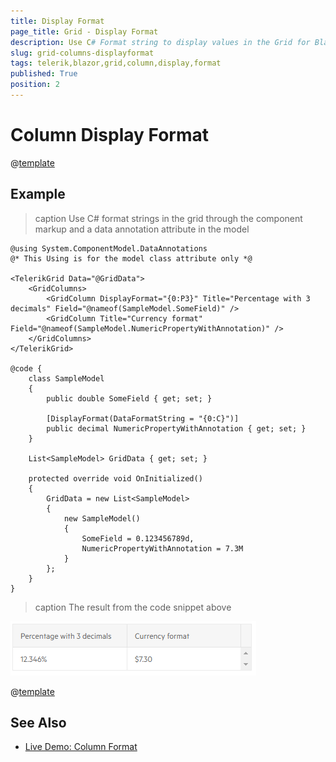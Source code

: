 ```yaml
---
title: Display Format
page_title: Grid - Display Format
description: Use C# Format string to display values in the Grid for Blazor.
slug: grid-columns-displayformat
tags: telerik,blazor,grid,column,display,format
published: True
position: 2
---
```


# Column Display Format

@[template](/_contentTemplates/grid/common-link.md#display-format-basics)

## Example

>caption Use C# format strings in the grid through the component markup and a data annotation attribute in the model

````CSHTML
@using System.ComponentModel.DataAnnotations
@* This Using is for the model class attribute only *@

<TelerikGrid Data="@GridData">
    <GridColumns>
        <GridColumn DisplayFormat="{0:P3}" Title="Percentage with 3 decimals" Field="@nameof(SampleModel.SomeField)" />
        <GridColumn Title="Currency format" Field="@nameof(SampleModel.NumericPropertyWithAnnotation)" />
    </GridColumns>
</TelerikGrid>

@code {
    class SampleModel
    {
        public double SomeField { get; set; }

        [DisplayFormat(DataFormatString = "{0:C}")]
        public decimal NumericPropertyWithAnnotation { get; set; }
    }

    List<SampleModel> GridData { get; set; }

    protected override void OnInitialized()
    {
        GridData = new List<SampleModel>
        {
            new SampleModel()
            {
                SomeField = 0.123456789d,
                NumericPropertyWithAnnotation = 7.3M
            }
        };
    }
}
````

>caption The result from the code snippet above

![DisplayFormat basic sample](images/display-format-basic-sample.png)


@[template](/_contentTemplates/grid/common-link.md#display-format-notes)


## See Also

  * [Live Demo: Column Format](https://demos.telerik.com/blazor-ui/grid/column-format)
